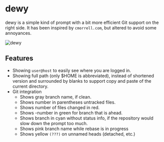 # dewy

dewy is a simple kind of prompt with a bit more efficient Git support on the
right side. It has been inspired by `cmorrell.com`, but altered to avoid
some annoyances.

![dewy][screenshot]

## Features

* Showing `user@host` to easily see where you are logged in.
* Showing full path (only $HOME is abbreviated), instead of shortened version
  and surrounded by blanks to support copy and paste of the current directory.
* Git integration
	* Shows gray branch name, if clean.
	* Shows number in parentheses untracked files.
	* Shows number of files changed in red.
	* Shows -number in green for branch that is ahead.
	* Shows branch in cyan without status info, if the repository would
		slow down the prompt too much.
	* Shows pink branch name while rebase is in progress
	* Shows yellow `(???)` on unnamed heads (detached, etc.)

[screenshot]: https://lh3.googleusercontent.com/-RCKrxVbW7uk/VPD97XVYhLI/AAAAAAAAGNo/JmP7KsQNc4o/w732-h84-no/fish_dewy_theme.png
